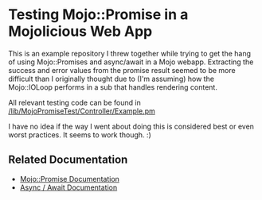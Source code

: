 # Testing Mojo::Promise in a Mojolicious Web App
This is an example repository I threw together while trying to get the hang of using Mojo::Promises and async/await 
in a Mojo webapp. Extracting the success and error values from the promise result seemed to be more 
difficult than I originally thought due to (I'm assuming) how the Mojo::IOLoop performs in a sub that handles 
rendering content.

All relevant testing code can be found in [/lib/MojoPromiseTest/Controller/Example.pm](https://github.com/shamrice/MojoPromiseTest/blob/main/lib/MojoPromiseTest/Controller/Example.pm)

I have no idea if the way I went about doing this is considered best or even worst practices. It seems 
to work though. :) 

## Related Documentation
* [Mojo::Promise Documentation](https://docs.mojolicious.org/Mojo/Promise)
* [Async / Await Documentation](https://metacpan.org/dist/Mojolicious/view/lib/Mojolicious/Guides/Cookbook.pod#async/await)

